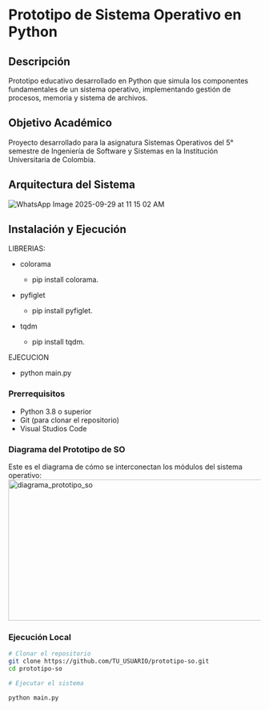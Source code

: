 ﻿# Prototipo de Sistema Operativo en Python

## Descripción
Prototipo educativo desarrollado en Python que simula los componentes fundamentales de un sistema operativo, implementando gestión de procesos, memoria y sistema de archivos.

## Objetivo Académico
Proyecto desarrollado para la asignatura Sistemas Operativos del 5° semestre de Ingeniería de Software y Sistemas en la Institución Universitaria de Colombia.

## Arquitectura del Sistema
![WhatsApp Image 2025-09-29 at 11 15 02 AM](https://github.com/user-attachments/assets/b38f5950-5612-4216-befb-7a0905d7556c)



## Instalación y Ejecución

LIBRERIAS:
- colorama
  - pip install colorama.
  
- pyfiglet
  - pip install pyfiglet.
  
- tqdm
  - pip install tqdm.

EJECUCION
- python main.py

### Prerrequisitos
- Python 3.8 o superior
- Git (para clonar el repositorio)
- Visual Studios Code

### Diagrama del Prototipo de SO

Este es el diagrama de cómo se interconectan los módulos del sistema operativo:
<img width="768" height="281" alt="diagrama_prototipo_so" src="https://github.com/user-attachments/assets/22f8569c-1757-4367-a955-db4d578c8cbd" />


### Ejecución Local
```bash
# Clonar el repositorio
git clone https://github.com/TU_USUARIO/prototipo-so.git
cd prototipo-so

# Ejecutar el sistema

python main.py



